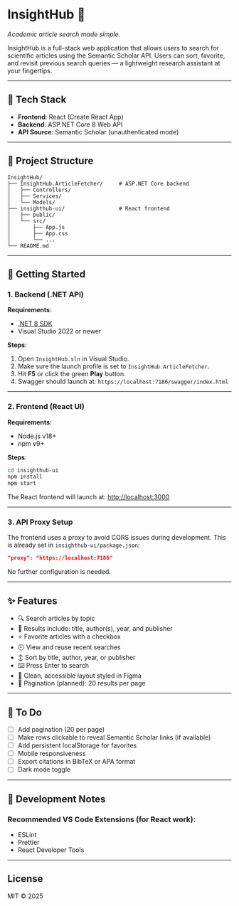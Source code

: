 # InsightHub 🧠  
_Academic article search made simple._

InsightHub is a full-stack web application that allows users to search for scientific articles using the Semantic Scholar API. Users can sort, favorite, and revisit previous search queries — a lightweight research assistant at your fingertips.

---

## 🔧 Tech Stack

- **Frontend**: React (Create React App)
- **Backend**: ASP.NET Core 8 Web API
- **API Source**: Semantic Scholar (unauthenticated mode)

---

## 📁 Project Structure

```
InsightHub/
├── InsightHub.ArticleFetcher/     # ASP.NET Core backend
│   ├── Controllers/
│   ├── Services/
│   └── Models/
├── insighthub-ui/                 # React frontend
│   ├── public/
│   └── src/
│       ├── App.js
│       ├── App.css
│       └── ...
└── README.md
```

---

## 🚀 Getting Started

### 1. Backend (.NET API)

**Requirements**:
- [.NET 8 SDK](https://dotnet.microsoft.com/en-us/download/dotnet/8.0)
- Visual Studio 2022 or newer

**Steps**:
1. Open `InsightHub.sln` in Visual Studio.
2. Make sure the launch profile is set to `InsightHub.ArticleFetcher`.
3. Hit **F5** or click the green **Play** button.
4. Swagger should launch at: `https://localhost:7186/swagger/index.html`

---

### 2. Frontend (React UI)

**Requirements**:
- Node.js v18+
- npm v9+

**Steps**:
```bash
cd insighthub-ui
npm install
npm start
```

The React frontend will launch at: [http://localhost:3000](http://localhost:3000)

---

### 3. API Proxy Setup

The frontend uses a proxy to avoid CORS issues during development. This is already set in `insighthub-ui/package.json`:

```json
"proxy": "https://localhost:7186"
```

No further configuration is needed.

---

## ✨ Features

- 🔍 Search articles by topic
- 🧾 Results include: title, author(s), year, and publisher
- ⭐ Favorite articles with a checkbox
- 🕘 View and reuse recent searches
- ↕ Sort by title, author, year, or publisher
- ⌨️ Press Enter to search
- 📜 Clean, accessible layout styled in Figma
- 🔄 Pagination (planned): 20 results per page

---

## 📌 To Do

- [ ] Add pagination (20 per page)
- [ ] Make rows clickable to reveal Semantic Scholar links (if available)
- [ ] Add persistent localStorage for favorites
- [ ] Mobile responsiveness
- [ ] Export citations in BibTeX or APA format
- [ ] Dark mode toggle

---

## 🧪 Development Notes

### Recommended VS Code Extensions (for React work):
- ESLint
- Prettier
- React Developer Tools

---

## License

MIT © 2025
```
